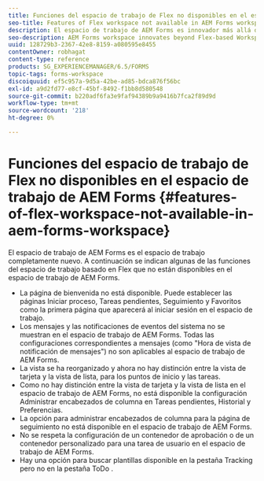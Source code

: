 ```yaml
---
title: Funciones del espacio de trabajo de Flex no disponibles en el espacio de trabajo de AEM Forms
seo-title: Features of Flex workspace not available in AEM Forms workspace
description: El espacio de trabajo de AEM Forms es innovador más allá del espacio de trabajo basado en Flex. Obtenga más información sobre las diferencias en funciones y capacidades.
seo-description: AEM Forms workspace innovates beyond Flex-based Workspace. Read about the differences in features and capabilities.
uuid: 128729b3-2367-42e8-8159-a080595e8455
contentOwner: robhagat
content-type: reference
products: SG_EXPERIENCEMANAGER/6.5/FORMS
topic-tags: forms-workspace
discoiquuid: ef5c957a-9d5a-42be-ad85-bdca876f56bc
exl-id: a9d2fd77-e8cf-45bf-8492-f1bb8d580548
source-git-commit: b220adf6fa3e9faf94389b9a9416b7fca2f89d9d
workflow-type: tm+mt
source-wordcount: '218'
ht-degree: 0%

---
```


# Funciones del espacio de trabajo de Flex no disponibles en el espacio de trabajo de AEM Forms {#features-of-flex-workspace-not-available-in-aem-forms-workspace}

El espacio de trabajo de AEM Forms es el espacio de trabajo completamente nuevo. A continuación se indican algunas de las funciones del espacio de trabajo basado en Flex que no están disponibles en el espacio de trabajo de AEM Forms.

* La página de bienvenida no está disponible. Puede establecer las páginas Iniciar proceso, Tareas pendientes, Seguimiento y Favoritos como la primera página que aparecerá al iniciar sesión en el espacio de trabajo.
* Los mensajes y las notificaciones de eventos del sistema no se muestran en el espacio de trabajo de AEM Forms. Todas las configuraciones correspondientes a mensajes (como &quot;Hora de vista de notificación de mensajes&quot;) no son aplicables al espacio de trabajo de AEM Forms.
* La vista se ha reorganizado y ahora no hay distinción entre la vista de tarjeta y la vista de lista, para los puntos de inicio y las tareas.
* Como no hay distinción entre la vista de tarjeta y la vista de lista en el espacio de trabajo de AEM Forms, no está disponible la configuración Administrar encabezados de columna en Tareas pendientes, Historial y Preferencias.
* La opción para administrar encabezados de columna para la página de seguimiento no está disponible en el espacio de trabajo de AEM Forms.
* No se respeta la configuración de un contenedor de aprobación o de un contenedor personalizado para una tarea de usuario en el espacio de trabajo de AEM Forms.
* Hay una opción para buscar plantillas disponible en la pestaña Tracking pero no en la pestaña ToDo .
